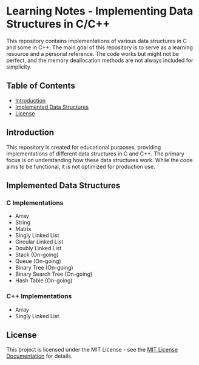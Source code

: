 # Learning Notes -  Implementing Data Structures in C/C++

This repository contains implementations of various data structures in C and some in C++. The main goal of this repository is to serve as a learning resource and a personal reference. The code works but might not be perfect, and the memory deallocation methods are not always included for simplicity.

## Table of Contents

- [Introduction](#introduction)
- [Implemented Data Structures](#implemented-data-structures)
- [License](#license)

## Introduction

This repository is created for educational purposes, providing implementations of different data structures in C and C++. The primary focus is on understanding how these data structures work. While the code aims to be functional, it is not optimized for production use.

## Implemented Data Structures

### C Implementations

- Array
- String
- Matrix
- Singly Linked List
- Circular Linked List
- Doubly Linked List
- Stack (On-going)
- Queue (On-going)
- Binary Tree (On-going)
- Binary Search Tree (On-going)
- Hash Table (On-going)

### C++ Implementations

- Array
- Singly Linked List

## License
This project is licensed under the MIT License - see the [MIT License Documentation](https://opensource.org/licenses/MIT) for details.

